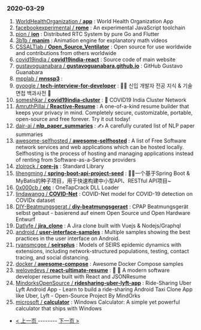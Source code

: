 ### 2020-03-29 
1. [
        WorldHealthOrganization /
**app**](https://github.com/WorldHealthOrganization/app) : World Health Organization App
1. [
        facebookexperimental /
**rome**](https://github.com/facebookexperimental/rome) : An experimental JavaScript toolchain
1. [
        pion /
**ion**](https://github.com/pion/ion) : Distributed RTC System by pure Go and Flutter
1. [
        3b1b /
**manim**](https://github.com/3b1b/manim) : Animation engine for explanatory math videos
1. [
        CSSALTlab /
**Open_Source_Ventilator**](https://github.com/CSSALTlab/Open_Source_Ventilator) : Open source for use worldwide and contributions from others worldwide
1. [
        covid19india /
**covid19india-react**](https://github.com/covid19india/covid19india-react) : Source code of main website
1. [
        gustavoguanabara /
**gustavoguanabara.github.io**](https://github.com/gustavoguanabara/gustavoguanabara.github.io) : GitHub Gustavo Guanabara
1. [
        mpplab /
**mnssp3**](https://github.com/mpplab/mnssp3) : 
1. [
        gyoogle /
**tech-interview-for-developer**](https://github.com/gyoogle/tech-interview-for-developer) : 👶🏻 신입 개발자 전공 지식 & 기술 면접 백과사전 📖
1. [
        someshkar /
**covid19india-cluster**](https://github.com/someshkar/covid19india-cluster) : 🔬 COVID19 India Cluster Network
1. [
        AmruthPillai /
**Reactive-Resume**](https://github.com/AmruthPillai/Reactive-Resume) : A one-of-a-kind resume builder that keeps your privacy in mind. Completely secure, customizable, portable, open-source and free forever. Try it out today!
1. [
        dair-ai /
**nlp_paper_summaries**](https://github.com/dair-ai/nlp_paper_summaries) : ✍️ A carefully curated list of NLP paper summaries
1. [
        awesome-selfhosted /
**awesome-selfhosted**](https://github.com/awesome-selfhosted/awesome-selfhosted) : A list of Free Software network services and web applications which can be hosted locally. Selfhosting is the process of hosting and managing applications instead of renting from Software-as-a-Service providers
1. [
        zloirock /
**core-js**](https://github.com/zloirock/core-js) : Standard Library
1. [
        lihengming /
**spring-boot-api-project-seed**](https://github.com/lihengming/spring-boot-api-project-seed) : 🌱🚀一个基于Spring Boot & MyBatis的种子项目，用于快速构建中小型API、RESTful API项目~
1. [
        0x000cb /
**otc**](https://github.com/0x000cb/otc) : OneTapCrack DLL Loader
1. [
        lindawangg /
**COVID-Net**](https://github.com/lindawangg/COVID-Net) : COVID-Net model for COVID-19 detection on COVIDx dataset
1. [
        DIY-Beatmungsgerat /
**diy-beatmungsgeraet**](https://github.com/DIY-Beatmungsgerat/diy-beatmungsgeraet) : CPAP Beatmungsgerät selbst gebaut - basierend auf einem Open Source und Open Hardware Entwurf
1. [
        Datlyfe /
**jira_clone**](https://github.com/Datlyfe/jira_clone) : A Jira clone built with Vuejs & Nodejs/Graphql
1. [
        android /
**user-interface-samples**](https://github.com/android/user-interface-samples) : Multiple samples showing the best practices in the user interface on Android.
1. [
        ryansmcgee /
**seirsplus**](https://github.com/ryansmcgee/seirsplus) : Models of SEIRS epidemic dynamics with extensions, including network-structured populations, testing, contact tracing, and social distancing.
1. [
        docker /
**awesome-compose**](https://github.com/docker/awesome-compose) : Awesome Docker Compose samples
1. [
        welovedevs /
**react-ultimate-resume**](https://github.com/welovedevs/react-ultimate-resume) : 💼 🎨 A modern software developer resume built with React and JSONResume
1. [
        MindorksOpenSource /
**ridesharing-uber-lyft-app**](https://github.com/MindorksOpenSource/ridesharing-uber-lyft-app) : Ride-Sharing Uber Lyft Android App - Learn to build a ride-sharing Android Taxi Clone App like Uber, Lyft - Open-Source Project By MindOrks
1. [
        microsoft /
**calculator**](https://github.com/microsoft/calculator) : Windows Calculator: A simple yet powerful calculator that ships with Windows 

- [ < 上一页 ](https://github.com/able8/github-trending-daily-record/blob/master/2020-03-28.md) -------- [ 下一页 > ](https://github.com/able8/github-trending-daily-record/blob/master/2020-03-30.md)